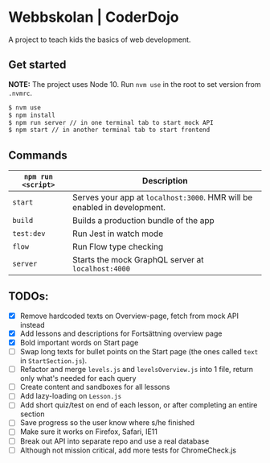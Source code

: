# Webbskolan | CoderDojo

A project to teach kids the basics of web development.

## Get started

**NOTE:** The project uses Node 10. Run `nvm use` in the root to set version from `.nvmrc`.

```zsh
$ nvm use
$ npm install
$ npm run server // in one terminal tab to start mock API
$ npm start // in another terminal tab to start frontend
```

## Commands

| `npm run <script>` | Description                                                              |
| ------------------ | ------------------------------------------------------------------------ |
| `start`            | Serves your app at `localhost:3000`. HMR will be enabled in development. |
| `build`            | Builds a production bundle of the app                                    |
| `test:dev`         | Run Jest in watch mode                                                   |
| `flow`             | Run Flow type checking                                                   |
| `server`           | Starts the mock GraphQL server at `localhost:4000`                       |

## TODOs:

- [x] Remove hardcoded texts on Overview-page, fetch from mock API instead
- [x] Add lessons and descriptions for Fortsättning overview page
- [x] Bold important words on Start page
- [ ] Swap long texts for bullet points on the Start page (the ones called `text` in `StartSection.js`).
- [ ] Refactor and merge `levels.js` and `levelsOverview.js` into 1 file, return only what's needed for each query
- [ ] Create content and sandboxes for all lessons
- [ ] Add lazy-loading on `Lesson.js`
- [ ] Add short quiz/test on end of each lesson, or after completing an entire section
- [ ] Save progress so the user know where s/he finished
- [ ] Make sure it works on Firefox, Safari, IE11
- [ ] Break out API into separate repo and use a real database
- [ ] Although not mission critical, add more tests for ChromeCheck.js
